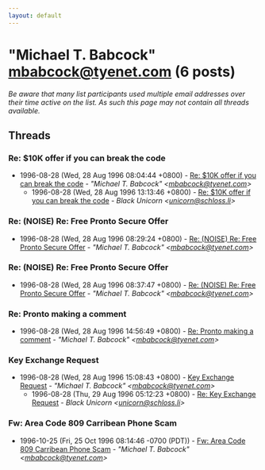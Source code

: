 ```yaml
---
layout: default
---
```


# "Michael T. Babcock" <mbabcock@tyenet.com> (6 posts)

_Be aware that many list participants used multiple email addresses over their time active on the list. As such this page may not contain all threads available._

## Threads

### Re: $10K offer if you can break the code
+ 1996-08-28 (Wed, 28 Aug 1996 08:04:44 +0800) - [Re: $10K offer if you can break the code](/archive/1996/08/e20d387930f8d59807fc04a6c31cddb7eb2a16e131112a1b001ea91c2438245f) - _"Michael T. Babcock" \<mbabcock@tyenet.com\>_
  + 1996-08-28 (Wed, 28 Aug 1996 13:13:46 +0800) - [Re: $10K offer if you can break the code](/archive/1996/08/e9184e79a91db7340c3ab8603e8d12cbd03635268101e917cefa7a977b2a0352) - _Black Unicorn \<unicorn@schloss.li\>_

### Re: (NOISE) Re: Free Pronto Secure Offer
+ 1996-08-28 (Wed, 28 Aug 1996 08:29:24 +0800) - [Re: (NOISE) Re: Free Pronto Secure Offer](/archive/1996/08/d3c91eac8ed9c4b716757d68e7521857dae6fe6b09eb2759e99a51d1728c30c9) - _"Michael T. Babcock" \<mbabcock@tyenet.com\>_

### Re: (NOISE) Re: Free Pronto Secure Offer
+ 1996-08-28 (Wed, 28 Aug 1996 08:37:47 +0800) - [Re: (NOISE) Re: Free Pronto Secure Offer](/archive/1996/08/aba1d5da8c6188e0f0375a617bea6b48899f7729b23e208f9e917f6417b8431e) - _"Michael T. Babcock" \<mbabcock@tyenet.com\>_

### Re: Pronto making a comment
+ 1996-08-28 (Wed, 28 Aug 1996 14:56:49 +0800) - [Re: Pronto making a comment](/archive/1996/08/cff570c4392964dc171fd15ed230ac8e11b163d7a2a5488539e8dbeb0d9c4177) - _"Michael T. Babcock" \<mbabcock@tyenet.com\>_

### Key Exchange Request
+ 1996-08-28 (Wed, 28 Aug 1996 15:08:43 +0800) - [Key Exchange Request](/archive/1996/08/ac6a5ca2fc28f487a2634dd8296b6e277dc15722dc2d8a41473fe5af9c3d82bc) - _"Michael T. Babcock" \<mbabcock@tyenet.com\>_
  + 1996-08-28 (Thu, 29 Aug 1996 05:12:23 +0800) - [Re: Key Exchange Request](/archive/1996/08/d50d5b8a5bbe4dfb63d51ee3e1ade9413a96af9bbadd296b3a6b1e60fa036529) - _Black Unicorn \<unicorn@schloss.li\>_

### Fw: Area Code 809 Carribean Phone Scam
+ 1996-10-25 (Fri, 25 Oct 1996 08:14:46 -0700 (PDT)) - [Fw: Area Code 809 Carribean Phone Scam](/archive/1996/10/7f21d34ad1a50ed523c0b2edbc186eb0e3386c6c7b7e25d7bd79a1055ad70384) - _"Michael T. Babcock" \<mbabcock@tyenet.com\>_

